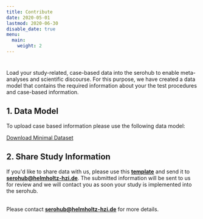 ```yaml
---
title: Contribute
date: 2020-05-01
lastmod: 2020-06-30
disable_date: true
menu:
  main:
    weight: 2
---
```


#
Load your study-related, case-based data into the serohub to enable meta-analyses and scientific discourse. For this purpose, we have created a data model that contains the required information about your the test procedures and case-based information.

<h2>1. Data Model</h2>

To upload case based information please use the following data model:

<a class="button hollow primary" href="/data/minimal_data_set_2022.xlsx">Download Minimal Dataset</a>

<h2>2. Share Study Information</h2>
If you'd like to share data with us, please use this <b><a href="/data/Attachment1_study_information.docx">template</a></b> and send it to <b><a href="mailto:serohub@helmholtz-hzi.de">serohub@helmholtz-hzi.de</a></b>. The submitted information will be sent to us for review and we will contact you as soon your study is implemented into the serohub.
<br>
<br>

Please contact <b><a href="mailto:serohub@helmholtz-hzi.de">serohub@helmholtz-hzi.de</a></b> for more details.
<br>
